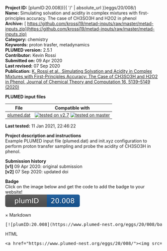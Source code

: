 **Project ID:** [plumID:20.008]({{ '/' | absolute_url }}eggs/20/008/)  
**Name:**  Simulating solvation and acidity in complex mixtures with first-principles accuracy. The case of CH3SO3H and H2O2 in phenol  
**Archive:** [ https://github.com/krossi19/metad-inputs/raw/master/metad-inputs.zip](https://github.com/krossi19/metad-inputs/raw/master/metad-inputs.zip)  
**Category:**  chemistry  
**Keywords:**  proton trasfer, metadynamics  
**PLUMED version:**  2.5.1  
**Contributor:**  Kevin Rossi  
**Submitted on:** 09 Apr 2020  
**Last revised:** 07 Sep 2020  
**Publication:** [K. Rossi et al., Simulating Solvation and Acidity in Complex Mixtures with First-Principles Accuracy: The Case of CH3SO3H and H2O2 in Phenol, Journal of Chemical Theory and Computation 16, 5139–5149 (2020)](http://dx.doi.org/10.1021/acs.jctc.0c00362)  
  
**PLUMED input files**  
  
| File     | Compatible with |  
|:--------:|:--------:|  
| [plumed.dat](./data/plumed.dat.md) |  [![tested on v2.7](https://img.shields.io/badge/v2.7-passing-green.svg)](data/plumed.dat.plumed.stderr) [![tested on master](https://img.shields.io/badge/master-passing-green.svg)](data/plumed.dat.plumed_master.stderr) |  
  
**Last tested:**  11 Jan 2021, 22:46:22
  
**Project description and instructions**  
Example PLUMED input file (plumed.dat) and init.xyz configuration to perform proton transfer sampling and probe the acidity of CH3SO3H in phenol. 

  
**Submission history**  
**[v1]** 09 Apr 2020: original submission  
**[v2]** 07 Sep 2020: updated doi  
  
**Badge**  
Click on the image below and get the code to add the badge to your website!  
<img src="./badge.svg" alt="plumeDnest:20.008" id="myBtn" class="badge">
<div id="myModal" class="modal">
  <div class="modal-content">
    <span class="close">&times;</span>
    Markdown<pre>[![plumID:20.008](https://www.plumed-nest.org/eggs/20/008/badge.svg)](https://www.plumed-nest.org/eggs/20/008/)</pre>
    HTML<pre>&lt;a href="https://www.plumed-nest.org/eggs/20/008/"&gt;&lt;img src="https://www.plumed-nest.org/eggs/20/008/badge.svg" alt="plumID:20.008"&gt;&lt;/a&gt;</pre>
  </div>
</div>
